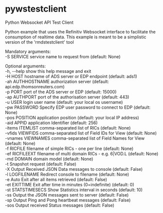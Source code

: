 # pywstestclient
Python Websocket API Test Client

Python example that uses the Refinitiv Websocket interface to facilitate the consumption of realtime data.
This example is meant to be a simplistic version of the 'rmdstestclient' tool

Mandatory arguments:  
  -S SERVICE         service name to request from (default: None)  
  
Optional arguments:  
  -h, --help         show this help message and exit  
  -H HOST            hostname of ADS server or EDP endpoint (default: ads1)  
  -ah AUTHHOSTNAME   authorization server (default: api.edp.thomsonreuters.com)  
  -p PORT            port of the ADS server or EDP (default: 15000)  
  -ap AUTHPORT       port of the authorisation server (default: 443)  
  -u USER            login user name (default: your local os username)  
  -pw PASSWORD       Specify EDP user password to connect to EDP (default: None)  
  -pos POSITION      application position (default: your local IP address)  
  -aid APPID         application Identifier (default: 256)  
  -items ITEMLIST    comma-separated list of RICs (default: None)  
  -vfids VIEWFIDS    comma-separated list of Field IDs for View (default: None)  
  -vnames VIEWNAMES  comma-separated list of Field Names for View (default: None)  
  -f RICFILE         filename of simple RICs - one per line (default: None)  
  -ef RICFILEEXT     filename of multi domain RICs - e.g. 6|VOD.L (default: None)  
  -md DOMAIN         domain model (default: None)  
  -t                 Snapshot request (default: False)  
  -X                 Output Received JSON Data messages to console (default: False)  
  -l LOGFILENAME     Redirect console to filename (default: None)  
  -e                 Auto Exit after all items retrieved (default: False)  
  -et EXITTIME       Exit after time in minutes (0=indefinite) (default: 0)  
  -st STATSTIMESECS  Show Statistics interval in seconds (default: 10)  
  -ss                Output the JSON messages sent to server (default: False)  
  -sp                Output Ping and Pong heartbeat messages (default: False)  
  -sos               Output received Status messages (default: False)  


  
  
